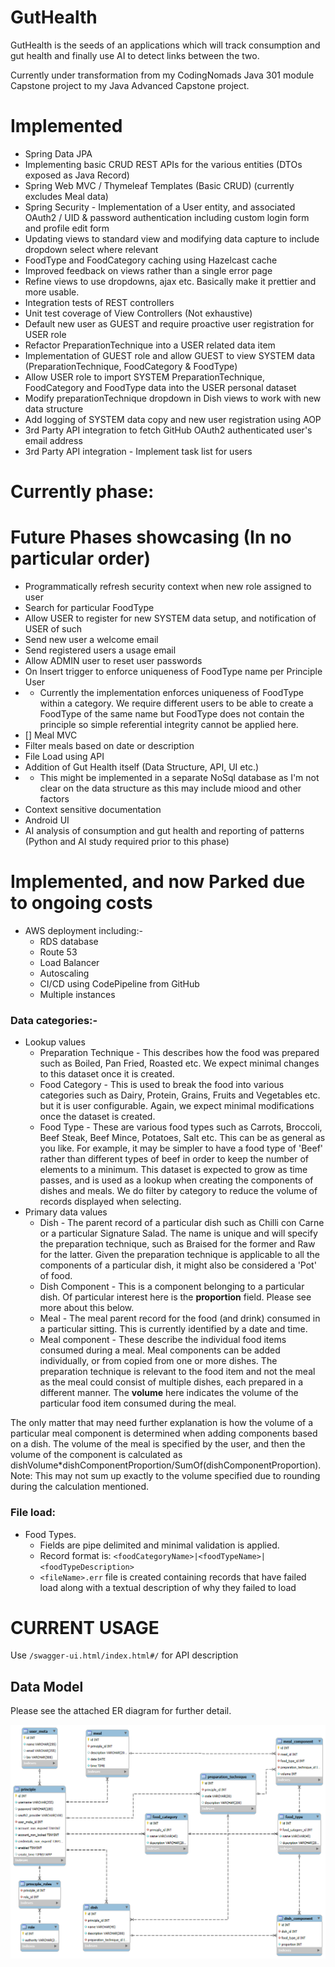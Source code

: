 # GutHealth

GutHealth is the seeds of an applications which will track consumption and gut health and finally use AI to detect links between the two.

Currently under transformation from my CodingNomads Java 301 module Capstone project to my Java Advanced Capstone project. 

# Implemented
- Spring Data JPA
- Implementing basic CRUD REST APIs for the various entities (DTOs exposed as Java Record)
- Spring Web MVC / Thymeleaf Templates (Basic CRUD) (currently excludes Meal data)
- Spring Security - Implementation of a User entity, and associated OAuth2 / UID & password authentication including custom login form and profile edit form
- Updating views to standard view and modifying data capture to include dropdown select where relevant
- FoodType and FoodCategory caching using Hazelcast cache
- Improved feedback on views rather than a single error page
- Refine views to use dropdowns, ajax etc. Basically make it prettier and more usable.
- Integration tests of REST controllers
- Unit test coverage of View Controllers (Not exhaustive)
- Default new user as GUEST and require proactive user registration for USER role 
- Refactor PreparationTechnique into a USER related data item
- Implementation of GUEST role and allow GUEST to view SYSTEM data (PreparationTechnique, FoodCategory & FoodType)
- Allow USER role to import SYSTEM PreparationTechnique, FoodCategory and FoodType data into the USER personal dataset
- Modify preparationTechnique dropdown in Dish views to work with new data structure
- Add logging of SYSTEM data copy and new user registration using AOP
- 3rd Party API integration to fetch GitHub OAuth2 authenticated user's email address
- 3rd Party API integration - Implement task list for users

# Currently phase:


# Future Phases showcasing (In no particular order)
- Programmatically refresh security context when new role assigned to user
- Search for particular FoodType
- Allow USER to register for new SYSTEM data setup, and notification of USER of such
- Send new user a welcome email
- Send registered users a usage email
- Allow ADMIN user to reset user passwords
- On Insert trigger to enforce uniqueness of FoodType name per Principle User
- - Currently the implementation enforces uniqueness of FoodType within a category. We require different users to be able to create a FoodType of the same name but FoodType does not contain the principle so simple referential integrity cannot be applied here.
- [] Meal MVC
- Filter meals based on date or description
- File Load using API
- Addition of Gut Health itself (Data Structure, API, UI etc.)
- - This might be implemented in a separate NoSql database as I'm not clear on the data structure as this may include miood and other factors
- Context sensitive documentation
- Android UI
- AI analysis of consumption and gut health and reporting of patterns (Python and AI study required prior to this phase) 

# Implemented, and now Parked due to ongoing costs
- AWS deployment including:-
  - RDS database
  - Route 53
  - Load Balancer
  - Autoscaling
  - CI/CD using CodePipeline from GitHub
  - Multiple instances

### Data categories:-
- Lookup values
  - Preparation Technique - This describes how the food was prepared such as Boiled, Pan Fried, Roasted etc. We expect minimal changes to this dataset once it is created. 
  - Food Category - This is used to break the food into various categories such as Dairy, Protein, Grains, Fruits and Vegetables etc. but it is user configurable. Again, we expect minimal modifications once the dataset is created.
  - Food Type - These are various food types such as Carrots, Broccoli, Beef Steak, Beef Mince, Potatoes, Salt etc. This can be as general as you like. For example, it may be simpler to have a food type of 'Beef' rather than different types of beef in order to keep the number of elements to a minimum. This dataset is expected to grow as time passes, and is used as a lookup when creating the components of dishes and meals. We do filter by category to reduce the volume of records displayed when selecting.
- Primary data values
  - Dish - The parent record of a particular dish such as Chilli con Carne or a particular Signature Salad. The name is unique and will specify the preparation technique, such as Braised for the former and Raw for the latter. Given the preparation technique is applicable to all the components of a particular dish, it might also be considered a 'Pot' of food.
  - Dish Component - This is a component belonging to a particular dish. Of particular interest here is the **proportion** field. Please see more about this below.
  - Meal - The meal parent record for the food (and drink) consumed in a particular sitting. This is currently identified by a date and time. 
  - Meal component - These describe the individual food items consumed during a meal. Meal components can be added individually, or from copied from one or more dishes. The preparation technique is relevant to the food item and not the meal as the meal could consist of multiple dishes, each prepared in a different manner. The **volume** here indicates the volume of the particular food item consumed during the meal.

The only matter that may need further explanation is how the volume of a particular meal component is determined when adding components based on a dish. The volume of the meal is specified by the user, and then the volume of the component is calculated as dishVolume*dishComponentProportion/SumOf(dishComponentProportion). Note: This may not sum up exactly to the volume specified due to rounding during the calculation mentioned.

### File load:
- Food Types.
  - Fields are pipe delimited and minimal validation is applied.
  - Record format is: `<foodCategoryName>|<foodTypeName>|<foodTypeDescription>`
  - `<fileName>.err` file is created containing records that have failed load along with a textual description of why they failed to load

# CURRENT USAGE
Use `/swagger-ui.html/index.html#/` for API description

## Data Model
Please see the attached ER diagram for further detail.

![er-diagram.png](src/main/resources/er-diagram.png)